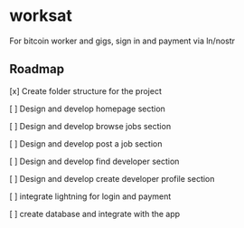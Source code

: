 # worksat
For bitcoin worker and gigs, sign in and payment via ln/nostr

## Roadmap 

[x] Create folder structure for the project 

[ ] Design and develop homepage section

[ ] Design and develop browse jobs section

[ ] Design and develop post a job section

[ ] Design and develop find developer section

[ ] Design and develop create developer profile section

[ ] integrate lightning for login and payment

[ ] create database and integrate with the app
